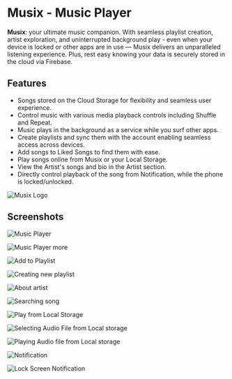 # Musix - Music Player
**Musix**: your ultimate music companion. With seamless playlist creation, artist exploration, and uninterrupted background play - even when your device is locked or other apps are in use — Musix delivers an unparalleled listening experience. Plus, rest easy knowing your data is securely stored in the cloud via Firebase.

## Features

- Songs stored on the Cloud Storage for flexibility and seamless user experience.
- Control music with various media playback controls including Shuffle and Repeat.
- Music plays in the background as a service while you surf other apps.
- Create playlists and sync them with the account enabling seamless access across devices.
- Add songs to Liked Songs to find them with ease.
- Play songs online from Musix or your Local Storage.
- View the Artist's songs and bio in the Artist section.
- Directly control playback of the song from Notification, while the phone is locked/unlocked.

![Musix Logo](https://github.com/singhDevs/Musix/assets/139853742/befdf271-0345-4e0d-b455-2e1f2a728758)


## Screenshots
![Music Player](https://github.com/singhDevs/Musix/assets/139853742/65201db8-ec5a-49f0-aadd-ad0900066094)

![Music Player more ](https://github.com/singhDevs/Musix/assets/139853742/a984790d-eb0e-4388-914d-741d2adf2b76)

![Add to Playlist](https://github.com/singhDevs/Musix/assets/139853742/4d41134f-2096-44ec-8c72-6d78c53bf3c0)

![Creating new playlist](https://github.com/singhDevs/Musix/assets/139853742/cac8862f-fa55-4b12-958e-64206ad1013b)

![About artist](https://github.com/singhDevs/Musix/assets/139853742/68eb8fe6-ab38-483a-8bed-b26ab9a3b944)

![Searching song](https://github.com/singhDevs/Musix/assets/139853742/e8b6816f-323e-41a2-97c9-2ab451adf437)

![Play from Local Storage](https://github.com/singhDevs/Musix/assets/139853742/600c5945-bd56-4eb6-92cd-81c7caa8ba45)

![Selecting Audio File from Local storage](https://github.com/singhDevs/Musix/assets/139853742/e8f0e422-254d-4cf4-8532-b8eebd0a1619)

![Playing Audio file from Local storage](https://github.com/singhDevs/Musix/assets/139853742/09c1283b-d33c-4371-aa17-11e501e25885)

![Notification](https://github.com/singhDevs/Musix/assets/139853742/2fd62a5d-e593-4a15-b8ee-f11919710909)

![Lock Screen Notification](https://github.com/singhDevs/Musix/assets/139853742/a1f64465-7a9f-4542-b953-15387cb7b7a3)
